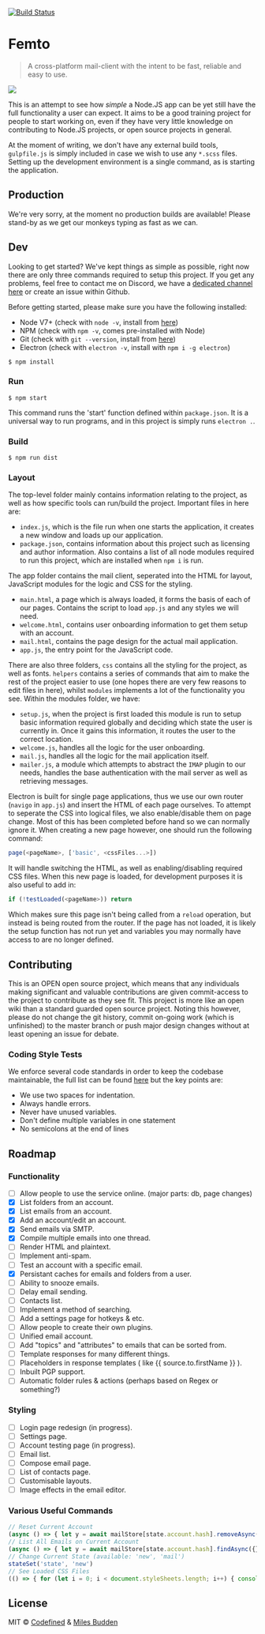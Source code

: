 [![Build Status](https://travis-ci.org/femto-email/client.svg?branch=master)](https://travis-ci.org/femto-email/client)
# Femto

> A cross-platform mail-client with the intent to be fast, reliable and easy to use.

![](https://puu.sh/vmtT6/b803a88da5.png)

This is an attempt to see how *simple* a Node.JS app can be yet still have the full functionality a user can expect.  It aims to be a good training project for people to start working on, even if they have very little knowledge on contributing to Node.JS projects, or open source projects in general.

At the moment of writing, we don't have any external build tools, `gulpfile.js` is simply included in case we wish to use any `*.scss` files.  Setting up the development environment is a single command, as is starting the application.  

## Production

We're very sorry, at the moment no production builds are available!  Please stand-by as we get our monkeys typing as fast as we can.

## Dev

Looking to get started?  We've kept things as simple as possible, right now there are only three commands required to setup this project.  If you get any problems, feel free to contact me on Discord, we have a [dedicated channel here](https://discord.gg/dnbQx6X) or create an issue within Github.

Before getting started, please make sure you have the following installed:

 - Node V7+ (check with `node -v`, install from [here](https://nodejs.org/en/download/))
 - NPM (check with `npm -v`, comes pre-installed with Node)
 - Git (check with `git --version`, install from [here](https://git-scm.com/book/en/v2/Getting-Started-Installing-Git))
 - Electron (check with `electron -v`, install with `npm i -g electron`)

```
$ npm install
```

### Run

```
$ npm start
```

This command runs the 'start' function defined within `package.json`.  It is a universal way to run programs, and in this project is simply runs `electron .`.

### Build

```
$ npm run dist
```

### Layout

The top-level folder mainly contains information relating to the project, as well as how specific tools can run/build the project.  Important files in here are:

 - `index.js`, which is the file run when one starts the application, it creates a new window and loads up our application.  
 - `package.json`, contains information about this project such as licensing and author information.  Also contains a list of all node modules required to run this project, which are installed when `npm i` is run.

The app folder contains the mail client, seperated into the HTML for layout, JavaScript modules for the logic and CSS for the styling.  

 - `main.html`, a page which is always loaded, it forms the basis of each of our pages.  Contains the script to load `app.js` and any styles we will need.
 - `welcome.html`, contains user onboarding information to get them setup with an account.
 - `mail.html`, contains the page design for the actual mail application.
 - `app.js`, the entry point for the JavaScript code.

There are also three folders, `css` contains all the styling for the project, as well as fonts.  `helpers` contains a series of commands that aim to make the rest of the project easier to use (one hopes there are very few reasons to edit files in here), whilst `modules` implements a lot of the functionality you see.  Within the modules folder, we have:

 - `setup.js`, when the project is first loaded this module is run to setup basic information required globally and deciding which state the user is currently in.  Once it gains this information, it routes the user to the correct location.
 - `welcome.js`, handles all the logic for the user onboarding.
 - `mail.js`, handles all the logic for the mail application itself.
 - `mailer.js`, a module which attempts to abstract the `IMAP` plugin to our needs, handles the base authentication with the mail server as well as retrieving messages.

Electron is built for single page applications, thus we use our own router (`navigo` in `app.js`) and insert the HTML of each page ourselves.  To attempt to seperate the CSS into logical files, we also enable/disable them on page change.  Most of this has been completed before hand so we can normally ignore it.  When creating a new page however, one should run the following command:

```javascript
page(<pageName>, ['basic', <cssFiles...>])
```

It will handle switching the HTML, as well as enabling/disabling required CSS files.  When this new page is loaded, for development purposes it is also useful to add in:

```javascript
if (!testLoaded(<pageName>)) return
```

Which makes sure this page isn't being called from a `reload` operation, but instead is being routed from the router.  If the page has not loaded, it is likely the setup function has not run yet and variables you may normally have access to are no longer defined.

## Contributing

This is an OPEN open source project, which means that any individuals making significant and valuable contributions are given commit-access to the project to contribute as they see fit. This project is more like an open wiki than a standard guarded open source project.  Noting this however, please do not change the git history, commit on-going work (which is unfinished) to the master branch or push major design changes without at least opening an issue for debate.

### Coding Style Tests

We enforce several code standards in order to keep the codebase maintainable, the full list can be found [here](http://standardjs.com/rules.html) but the key points are:

- We use two spaces for indentation.
- Always handle errors.
- Never have unused variables.
- Don't define multiple variables in one statement
- No semicolons at the end of lines

## Roadmap

### Functionality

- [ ] Allow people to use the service online. (major parts: db, page changes)
- [x] List folders from an account.
- [x] List emails from an account.
- [x] Add an account/edit an account.
- [x] Send emails via SMTP.
- [x] Compile multiple emails into one thread.
- [ ] Render HTML and plaintext.
- [ ] Implement anti-spam.
- [ ] Test an account with a specific email.
- [x] Persistant caches for emails and folders from a user.
- [ ] Ability to snooze emails.
- [ ] Delay email sending.
- [ ] Contacts list.
- [ ] Implement a method of searching.
- [ ] Add a settings page for hotkeys & etc.
- [ ] Allow people to create their own plugins.
- [ ] Unified email account.
- [ ] Add "topics" and "attributes" to emails that can be sorted from.
- [ ] Template responses for many different things.
- [ ] Placeholders in response templates ( like {{ source.to.firstName }} ).
- [ ] Inbuilt PGP support.
- [ ] Automatic folder rules & actions (perhaps based on Regex or something?)

### Styling
- [ ] Login page redesign (in progress).
- [ ] Settings page.
- [ ] Account testing page (in progress).
- [ ] Email list.
- [ ] Compose email page.
- [ ] List of contacts page.
- [ ] Customisable layouts.
- [ ] Image effects in the email editor. 

### Various Useful Commands

```javascript
// Reset Current Account
(async () => { let y = await mailStore[state.account.hash].removeAsync({}, { multi: true }); console.log(y); stateSet('state', 'new'); location.reload(); })()
// List All Emails on Current Account
(async () => { let y = await mailStore[state.account.hash].findAsync({}, {}); console.log(y); })()
// Change Current State (available: 'new', 'mail')
stateSet('state', 'new')
// See Loaded CSS Files
(() => { for (let i = 0; i < document.styleSheets.length; i++) { console.log(document.styleSheets[i].ownerNode.getAttribute('data-name') + ": " + (document.styleSheets[i].disabled ? 'disabled' : 'enabled')) }})()
```

## License

MIT © [Codefined](http://github.com/popey456963) & [Miles Budden](http://github.com/pbexe)
